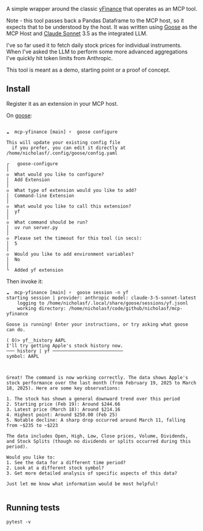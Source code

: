 A simple wrapper around the classic [yFinance](https://github.com/ranaroussi/yfinance) that operates as an MCP tool.

Note - this tool passes back a Pandas Dataframe to the MCP host, so it expects that to be understood by the host. It was written using [Goose](https://github.com/block/goose) as the MCP Host and [Claude Sonnet](https://www.anthropic.com/claude/sonnet) 3.5 as the integrated LLM.

I've so far used it to fetch daily stock prices for individual instruments. When I've asked the LLM to perform some more advanced aggregations I've quickly hit token limits from Anthropic. 

This tool is meant as a demo, starting point or a proof of concept.

## Install

Register it as an extension in your MCP host.

On [goose](https://github.com/block/goose):

```

☁  mcp-yfinance [main] ⚡  goose configure    

This will update your existing config file
  if you prefer, you can edit it directly at /home/nicholasf/.config/goose/config.yaml

┌   goose-configure 
│
◇  What would you like to configure?
│  Add Extension 
│
◇  What type of extension would you like to add?
│  Command-line Extension 
│
◇  What would you like to call this extension?
│  yf
│
◇  What command should be run?
│  uv run server.py
│
◇  Please set the timeout for this tool (in secs):
│  5
│
◇  Would you like to add environment variables?
│  No 
│
└  Added yf extension

```


Then invoke it:

```
☁  mcp-yfinance [main] ⚡  goose session -n yf
starting session | provider: anthropic model: claude-3-5-sonnet-latest
    logging to /home/nicholasf/.local/share/goose/sessions/yf.jsonl
    working directory: /home/nicholasf/code/github/nicholasf/mcp-yfinance

Goose is running! Enter your instructions, or try asking what goose can do.

( O)> yf__history AAPL
I'll try getting Apple's stock history now.
─── history | yf ──────────────────────────
symbol: AAPL



Great! The command is now working correctly. The data shows Apple's stock performance over the last month (from February 19, 2025 to March 18, 2025). Here are some key observations:

1. The stock has shown a general downward trend over this period
2. Starting price (Feb 19): Around $244.66
3. Latest price (March 18): Around $214.16
4. Highest point: Around $250.00 (Feb 25)
5. Notable decline: A sharp drop occurred around March 11, falling from ~$235 to ~$223

The data includes Open, High, Low, Close prices, Volume, Dividends, and Stock Splits (though no dividends or splits occurred during this period).

Would you like to:
1. See the data for a different time period?
2. Look at a different stock symbol?
3. Get more detailed analysis of specific aspects of this data?

Just let me know what information would be most helpful!


```

## Running tests

```
pytest -v
```
